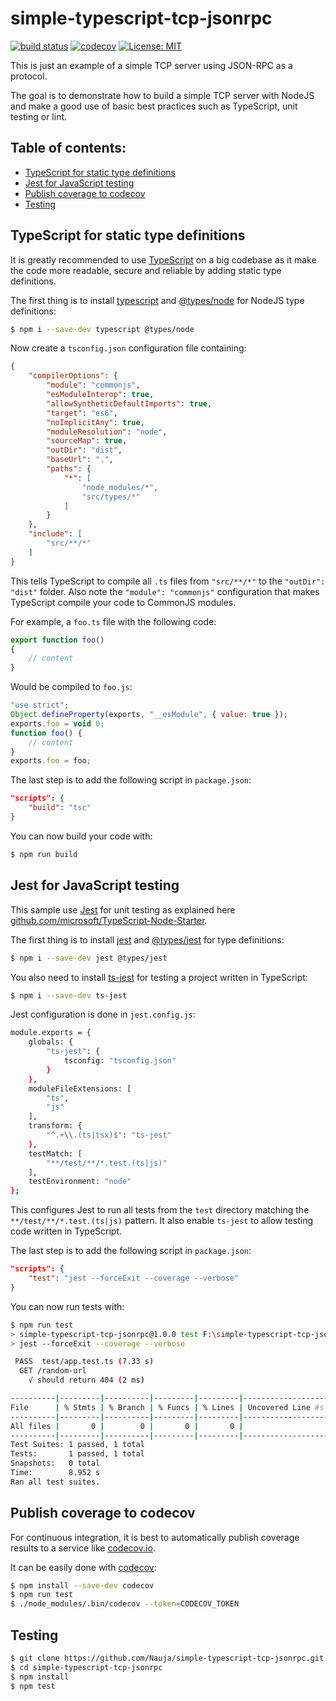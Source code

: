 # simple-typescript-tcp-jsonrpc

[![build status](https://github.com/Nauja/simple-typescript-tcp-jsonrpc/actions/workflows/nodejs.yml/badge.svg)](https://github.com/Nauja/simple-typescript-tcp-jsonrpc/actions/workflows/nodejs.yml)
[![codecov](https://codecov.io/gh/Nauja/simple-typescript-tcp-jsonrpc/branch/main/graph/badge.svg?token=6ZHBCWGR2L)](https://codecov.io/gh/Nauja/simple-typescript-tcp-jsonrpc)
[![License: MIT](https://img.shields.io/badge/License-MIT-green.svg)](https://opensource.org/licenses/MIT)

This is just an example of a simple TCP server using JSON-RPC as a protocol.

The goal is to demonstrate how to build a simple TCP server with NodeJS and make a good use of basic best practices such as TypeScript, unit testing or lint.

## Table of contents:

- [TypeScript for static type definitions](#typescript-for-static-type-definitions)
- [Jest for JavaScript testing](#jest-for-javascript-testing)
- [Publish coverage to codecov](#publish-coverage-to-codecov)
- [Testing](#testing)

## TypeScript for static type definitions

It is greatly recommended to use [TypeScript](https://www.typescriptlang.org/) on a big codebase as it make the code more readable, secure and reliable by adding static type definitions.

The first thing is to install [typescript](https://www.npmjs.com/package/typescript) and [@types/node](https://www.npmjs.com/package/@types/node) for NodeJS type definitions:

```bash
$ npm i --save-dev typescript @types/node
```

Now create a `tsconfig.json` configuration file containing:

```json
{
    "compilerOptions": {
        "module": "commonjs",
        "esModuleInterop": true,
        "allowSyntheticDefaultImports": true,
        "target": "es6",
        "noImplicitAny": true,
        "moduleResolution": "node",
        "sourceMap": true,
        "outDir": "dist",
        "baseUrl": ".",
        "paths": {
            "*": [
                "node_modules/*",
                "src/types/*"
            ]
        }
    },
    "include": [
        "src/**/*"
    ]
}
```

This tells TypeScript to compile all `.ts` files from `"src/**/*"` to the `"outDir": "dist"` folder. Also note the `"module": "commonjs"` configuration that makes TypeScript compile your code to CommonJS modules.

For example, a `foo.ts` file with the following code:

```js
export function foo()
{
    // content
}
```

Would be compiled to `foo.js`:

```js
"use strict";
Object.defineProperty(exports, "__esModule", { value: true });
exports.foo = void 0;
function foo() {
    // content
}
exports.foo = foo;
```

The last step is to add the following script in `package.json`:

```json
"scripts": {
    "build": "tsc"
}
```

You can now build your code with:

```bash
$ npm run build
```

## Jest for JavaScript testing

This sample use [Jest](https://jestjs.io/) for unit testing as explained here [github.com/microsoft/TypeScript-Node-Starter](https://github.com/microsoft/TypeScript-Node-Starter).

The first thing is to install [jest](https://www.npmjs.com/package/jest) and [@types/jest](https://www.npmjs.com/package/@types/jest) for type definitions:

```bash
$ npm i --save-dev jest @types/jest
```

You also need to install [ts-jest](https://www.npmjs.com/package/ts-jest) for testing a project written in TypeScript:

```bash
$ npm i --save-dev ts-jest
```

Jest configuration is done in `jest.config.js`:

```bash
module.exports = {
    globals: {
        "ts-jest": {
            tsconfig: "tsconfig.json"
        }
    },
    moduleFileExtensions: [
        "ts",
        "js"
    ],
    transform: {
        "^.+\\.(ts|tsx)$": "ts-jest"
    },
    testMatch: [
        "**/test/**/*.test.(ts|js)"
    ],
    testEnvironment: "node"
};
```

This configures Jest to run all tests from the `test` directory matching the `**/test/**/*.test.(ts|js)` pattern. It also enable `ts-jest` to allow testing code written in TypeScript.

The last step is to add the following script in `package.json`:

```json
"scripts": {
    "test": "jest --forceExit --coverage --verbose"
}
```

You can now run tests with:

```bash
$ npm run test
> simple-typescript-tcp-jsonrpc@1.0.0 test F:\simple-typescript-tcp-jsonrpc
> jest --forceExit --coverage --verbose

 PASS  test/app.test.ts (7.33 s)
  GET /random-url
    √ should return 404 (2 ms)

----------|---------|----------|---------|---------|-------------------
File      | % Stmts | % Branch | % Funcs | % Lines | Uncovered Line #s
----------|---------|----------|---------|---------|-------------------
All files |       0 |        0 |       0 |       0 |
----------|---------|----------|---------|---------|-------------------
Test Suites: 1 passed, 1 total
Tests:       1 passed, 1 total
Snapshots:   0 total
Time:        8.952 s
Ran all test suites.
```

## Publish coverage to codecov

For continuous integration, it is best to automatically publish coverage results to a service like [codecov.io](https://codecov.io/).

It can be easily done with [codecov](https://www.npmjs.com/package/codecov):

```bash
$ npm install --save-dev codecov
$ npm run test
$ ./node_modules/.bin/codecov --token=CODECOV_TOKEN
```

## Testing

```bash
$ git clone https://github.com/Nauja/simple-typescript-tcp-jsonrpc.git
$ cd simple-typescript-tcp-jsonrpc
$ npm install
$ npm test
```
